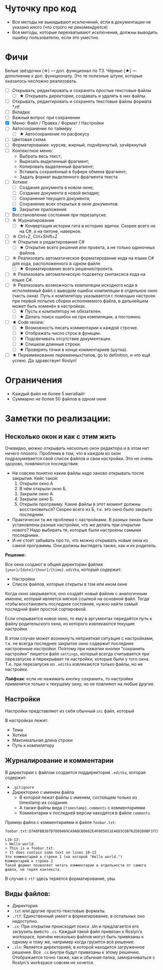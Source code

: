 # Чуточку про код
- Все методы не выкидывают исключений, если в документации не указано иного (что строго не рекомендуется)
- Все методы, которые перехватывают исключения, должны выводить ошибку пользователю, если это уместно.

# Фичи
Белые звёздочки (☆) — доп. функционал по ТЗ.
Чёрные (★) — дополнение к доп. функционалу.
Это те полезные штуки, которые оказалось несложно реализовать.

- [ ] Открывать, редактировать и сохранять простые текстовые файлы
    + [ ] ★ Открывать директории, создавать и удалять в них файлы.
- [ ] Открывать, редактировать и сохранять текстовые файлы формата *.rtf
- [ ] Вкладки
- [ ] Важный вопрос при сохранении
- [x] Меню: Файл / Правка / Формат / Настройки
- [ ] Автосохранение по таймеру
    + [ ] ★ Автосохранение по расфокусу
- [ ] Цветовая схема
- [ ] Форматирование: курсив, жирный, подчёркнутый, зачёркнутый
- [ ] Контекстное меню:
    + Выбрать весь текст;
    + Вырезать выделенный фрагмент;
    + Копировать выделенный фрагмент;
    + Вставить сохранённый в буфере обмена фрагмент;
    + Задать формат выделенного фрагмента текста
- [ ] Хоткеи:
    + [ ] Создание документа в новом окне;
    + [ ] Создание документа в новой вкладке;
    + [ ] Сохранение текущего документа;
    + [ ] Сохранение всех открытых в окне документов.
    + [x] Закрытие приложения
- [ ] Восстановление состояния при перезапуске.
- [ ] ☆ Журналирование
    + [ ] ★ Конвертация истории гита в историю эдитки. Скорее всего не на C#, а на питоне, наверное.
- [ ] ☆ Ctrl+Z, Ctrl+Shift+Z
- [ ] ☆ Открытие и редактирование C#
    + [ ] ★ Открытие всего решения или проекта, а не только одиночных файлов. 
- [ ] ☆ Реализовать автоматическое форматирование кода на языке C# для кода,
        расположенного в одном файле
    + [ ] ★ Форматирование всего решения/проекта.
- [ ] ☆ Реализовать автоматическую подсветку синтаксиса кода на языке C#.
- [ ] ☆ Реализовать возможность компиляции
     исходного кода в исполняемый файл с выводом ошибок
     компиляции в отдельное окно (часть окна). Путь к компилятору
     указывается с помощью настроек при первой попытке сборки
     исполняемого файла, в дальнейшем может быть изменён в настройках.
    + [ ] ★ Пусть к компилятору не обязателен. 
    + [ ] ★ Делать поиск ошибок не при компиляции, а постоянно.
- [ ] ★ Code review:
    + [ ] ★ Возможность писать комментарии к каждой строчке.
    + [ ] ★ Отображать число строк в функции.
    + [ ] ★ Подсвечивать отсутствие документации.
    + [ ] ★ Слишком длинные строки.
    + [ ] ★ Проверять точки в конце комментариев (шутка).
- [ ] ★ Переименование переменных/типов, go to definition, и что ещё успею. Да здравствует Roslyn!

# Ограничения

- Каждый файл не более 5 мегабайт
- Суммарно не более 50 файлов в одном окне

# Заметки по реализации:

## Несколько окон и как с этим жить

Очевидно, можно открывать несколько окон редактора и в этом нет ничего плохого.
Проблема в том, что в каждом из окон подразумевается свой список файлов и свои настройки.
Это не очень здорово, появляются последствия:
- Не совсем понятно какие файлы надо заново открывать после закрытия. Кейс такой:
    1. Открыли окно А
    2. В нём открыли окно Б.
    3. Закрыли окно А.
    4. Закрыли окно Б.
    5. Открыли программу. Какие файлы в этот момент должны восстановиться?
    Скорее всего из Б, т.к. это окно было закрыто последним.
- Практически та же проблема с настройками. В разных окнах были установлены разные настройки, что же делать при открытии нового?
Надо выбирать те, которые были настроены самыми последними.
- И не стоит забывать про то, что можно открывать новые окна из самой программы. Они должны выглядеть также, как и их родитель.

**Решение:**

Все окна создают в общей директории файлик `{year}/{date}/{hour}/{time}.editka`, который содержит:
- Настройки
- Список файлов, которые открыты в том или ином окне

Когда окно закрывается, оно создаёт новый файлик с аналогичным именем,
который является мягкой ссылкой на основной файл.
Тогда чтобы восстановить последнее состояние, нужно найти самый последний файл простой сортировкой.

Если открывается новое окно, то ему в аргументах передаётся путь к файлу родительского окна, из которого извлекаются текущие настройки.

В этом случае может возникнуть неприятная ситуация с настройками, т.к. не всегда последнее закрытое окно содержит последние настроенные настройки.
Поэтому при нажатии кнопки "сохранить настройки" пишется файл `settings`, который всегда считывается при перезапуске и перекрывает те настройки, которые были у того окна.
Т.е. при перезапуске из `.editka` извлекаются только файлы, но не настройки.

**Лайфхак**: если не нажимать кнопку сохранить, то настройки применятся только к текущему окну, но не повлияют на любые другие.

## Настройки
Настройки представляют из себя обычный `ini` файл, который

В настройках лежит:
- Тема
- Хоткеи
- Максимальная длина строки
- Путь к компилятору

## Журналирование и комментарии
В директории с файлом создается поддиректория `.editka`, которая содержит:
- `.gitignore`
- Директорию с именем файла
    + В которой лежат файлы с именем, состоящем только из timestamp их создания.
    + А также файлы вида `{timestamp}.comments` с комментариями
    + Комментарии к последней версии находятся в файле `comments`
    
Пример файла с комментариями в файле `foobar.txt`:
```
foobar.txt:D7A8FBB307D7809469CA9ABCB0082E4F8D5651E46D3CDB762D02D0BF37C9E592

L10-13:
> Hello world.
> This is a foobar.txt.
> It does contain some text on lines 10-13
Это комментарий к строке 1 (на которой "Hello world.")
Комментарий к строке 2
Такой формат позволяет читать комментарии в отдельности от самого файла, не теряя контекста.
```
В случае с `rtf` здесь теряется форматирование, увы.

## Виды файлов:
- Директория
- `.txt` или другие просто-текстовые форматы.
- `.rtf`: Единственный умеет в форматирование, в остальных оно недоступно.
- `.cs`: При открытии происходит поиск .sln и предлагается его загрузить вместо `.cs`.
         Каждый такой файл привязан к Roslyn's workspace, причём несколько файлов
         могут быть привязаны к одному и тому же, например когда грузится всё решение.
- `.sln`: Является директорией, в которой находится загруженное решение. Все `.cs` внутри будут привязаны к этому решению.
          Отображается точно также, как и обычная папка, заморачиваться с Roslyn's workspace совсем не хочется.
